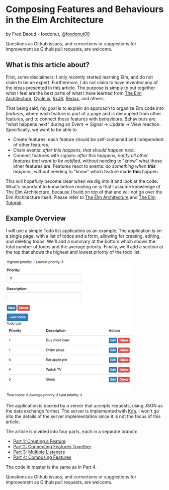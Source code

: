 # Composing Features and Behaviours in the Elm Architecture

by Fred Daoud - foxdonut, [@foxdonut00](https://twitter.com/foxdonut00)

Questions as Github issues, and corrections or suggestions for improvement as Github pull requests, are welcome.

## What is this article about?

First, some disclaimers: I only recently started learning Elm, and do not claim to be an expert.
Furthermore, I do not claim to have invented any of the ideas presented in this article. The purpose
is simply to put together what I feel are the best parts of what I have learned from
[The Elm Architecture](https://github.com/evancz/elm-architecture-tutorial/),
[Cycle.js](http://cycle.js.org/model-view-intent.html),
[RxJS](https://github.com/Reactive-Extensions/RxJS),
[Redux](http://redux.js.org/docs/introduction/ThreePrinciples.html), and others.

That being said, my goal is to explain an approach to organize Elm code into _features_, where each
feature is part of a page and is decoupled from other features, and to connect these features with
_behaviours_. Behaviours are "what happens next" during an Event -> Signal -> Update -> View
reaction. Specifically, we want to be able to

- Create features: each feature should be self-contained and independent of other features.
- Chain events: _after this happens, that should happen next_.
- Connect features with signals: _after this happens, notify all other features that want to be notified_,
without needing to "know" what those other features are. Features react to events: _do something
when **this** happens_, without needing to "know" which feature made **this** happen.

This will hopefully become clear when we dig into it and look at the code. What's important to know
before reading on is that I assume knowledge of The Elm Architecture, because I build on top of that
and will not go over the Elm Architecture itself. Please refer to
[The Elm Architecture](https://github.com/evancz/elm-architecture-tutorial/)
and [The Elm Tutorial](http://www.elm-tutorial.org/).

## Example Overview

I will use a simple Todo list application as an example. The application is on a single page, with a
list of todos and a form, allowing for creating, editing, and deleting todos. We'll add a summary at
the bottom which shows the total number of todos and the average priority. Finally, we'll add a
section at the top that shows the highest and lowest priority of the todo list.

<img src="images/todo-example.png" width="400"/>

The application is backed by a server that accepts requests, using JSON as the data exchange format.
The server is implemented with [Koa](http://koajs.com/). I won't go into the details of the server
implementation since it is not the focus of this article.

The article is divided into four parts, each in a separate branch:

- [Part 1: Creating a Feature](https://github.com/foxdonut/adventures-reactive-web-dev/tree/elm-010-todolist-feature/client-elm#creating-a-feature)
- [Part 2: Connecting Features Together](https://github.com/foxdonut/adventures-reactive-web-dev/tree/elm-020-todoform-feature/client-elm#connecting-features-together)
- [Part 3: Multiple Listeners](https://github.com/foxdonut/adventures-reactive-web-dev/tree/elm-030-todosummary-feature/client-elm#multiple-listeners)
- [Part 4: Composing Features](https://github.com/foxdonut/adventures-reactive-web-dev/tree/elm-040-todominmax-feature/client-elm#composing-features)

The code in master is the same as in Part 4.

Questions as Github issues, and corrections or suggestions for improvement as Github pull requests, are welcome.

